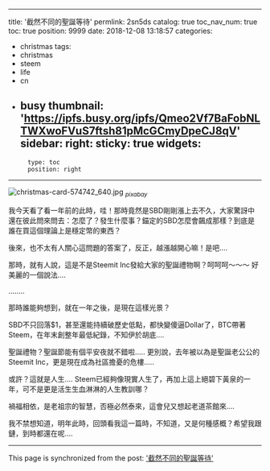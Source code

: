 
---
title: '截然不同的聖誕等待'
permlink: 2sn5ds
catalog: true
toc_nav_num: true
toc: true
position: 9999
date: 2018-12-08 13:18:57
categories:
- christmas
tags:
- christmas
- steem
- life
- cn
- busy
thumbnail: 'https://ipfs.busy.org/ipfs/Qmeo2Vf7BaFobNLTWXwoFVuS7ftsh81pMcGCmyDpeCJ8qV'
sidebar:
    right:
        sticky: true
widgets:
    -
        type: toc
        position: right
---


![christmas-card-574742_640.jpg](https://ipfs.busy.org/ipfs/Qmeo2Vf7BaFobNLTWXwoFVuS7ftsh81pMcGCmyDpeCJ8qV)
<sub>*pixabay*</sub>

我今天看了看一年前的此時，哇！那時竟然是SBD剛剛漲上去不久，大家驚訝中還在彼此問來問去：怎麼了？發生什麼事？錨定的SBD怎麼會飆成那樣？到底是誰在買這個理論上是穩定幣的東西？

後來，也不太有人關心這問題的答案了，反正，越漲越開心嘛！是吧....

那時，就有人說，這是不是Steemit Inc發給大家的聖誕禮物啊？呵呵呵～～～ 好美麗的一個說法....

........

那時誰能夠想到，就在一年之後，是現在這樣光景？

SBD不只回落$1，甚至還能持續破歷史低點，都快變傻逼Dollar了，BTC帶著Steem，在年末創整年最低紀錄，不知伊於胡底.... 

聖誕禮物？聖誕節能有個平安夜就不錯啦..... 更別說，去年被以為是聖誕老公公的Steemit Inc，更是現在成為社區擔憂的危樓.....

或許？這就是人生.... Steem已經夠像現實人生了，再加上這上絕碧下黃泉的一年，可不是更是活生生血淋淋的人生教訓哪？

禍福相依，是老祖宗的智慧，否極必然泰來，這會兒又想起老道茶館來.... 

我不禁想知道，明年此時，回頭看我這一篇時，不知道，又是何種感概？希望我跟鏈，到時都還在呢....


- - -

This page is synchronized from the post: ['截然不同的聖誕等待'](https://steemit.com/@deanliu/2sn5ds)
